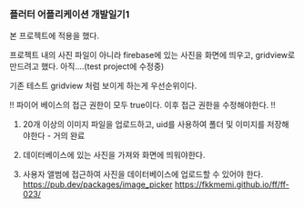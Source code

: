 ### 플러터 어플리케이션 개발일기1

본 프로젝트에 적용을 했다.

프로젝트 내의 사진 파일이 아니라 firebase에 있는 사진을 화면에 띄우고, gridview로 만드려고 했다. 아직....(test project에 수정중)

기존 테스트 gridview 처럼 보이게 하는게 우선순위이다.

!! 파이어 베이스의 접근 권한이 모두 true이다. 이후 접근 권한을 수정해야한다. !!

1. 20개 이상의 이미지 파일을 업로드하고, uid를 사용하여 폴더 및 이미지를 저장해야한다 - 거의 완료

2. 데이터베이스에 있는 사진을 가져와 화면에 띄워야한다.

3. 사용자 앨범에 접근하여 사진을 데이터베이스에 업로드할 수 있어야 한다.
https://pub.dev/packages/image_picker
https://fkkmemi.github.io/ff/ff-023/
